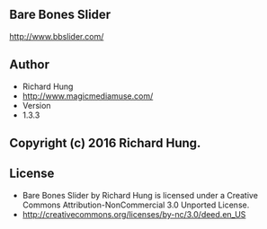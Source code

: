 ## Bare Bones Slider
http://www.bbslider.com/

## Author
* Richard Hung
* http://www.magicmediamuse.com/
* Version
* 1.3.3

## Copyright (c) 2016 Richard Hung.
## License

* Bare Bones Slider by Richard Hung is licensed under a Creative Commons Attribution-NonCommercial 3.0 Unported License.
* http://creativecommons.org/licenses/by-nc/3.0/deed.en_US
 


